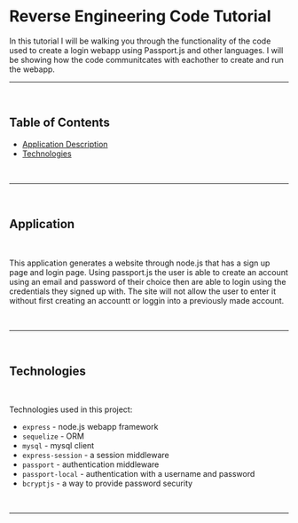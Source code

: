 # Reverse Engineering Code Tutorial

In this tutorial I will be walking you through the functionality of the code used to create a login webapp using Passport.js and other languages. I will be showing how the code communitcates with eachother to create and run the webapp.

---

<br />

## Table of Contents

- [Application Description](#application)
- [Technologies](#technologies)

<br />

---

<br />

## Application

<br />

This application generates a website through node.js that has a sign up page and login page. Using passport.js the user is able to create an account using an email and password of their choice then are able to login using the credentials they signed up with. The site will not allow the user to enter it without first creating an accountt or loggin into a previously made account.

<br />

---

<br />

## Technologies

<br />

Technologies used in this project:

- `express` - node.js webapp framework
- `sequelize` - ORM
- `mysql` - mysql client 
- `express-session` - a session middleware
- `passport` - authentication middleware
- `passport-local` - authentication with a username and password
- `bcryptjs` - a way to provide password security

<br />

---

<br />
